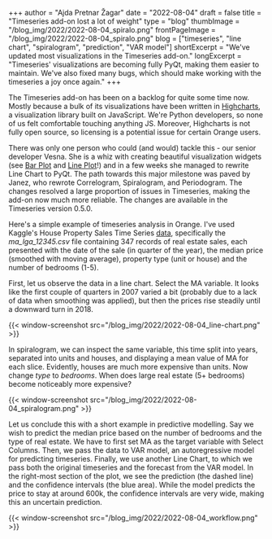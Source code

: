 +++
author = "Ajda Pretnar Žagar"
date = "2022-08-04"
draft = false
title = "Timeseries add-on lost a lot of weight"
type = "blog"
thumbImage = "/blog_img/2022/2022-08-04_spiralo.png"
frontPageImage = "/blog_img/2022/2022-08-04_spiralo.png"
blog = ["timeseries", "line chart", "spiralogram", "prediction", "VAR model"]
shortExcerpt = "We've updated most visualizations in the Timeseries add-on."
longExcerpt = "Timeseries' visualizations are becoming fully PyQt, making them easier to maintain. We've also fixed many bugs, which should make working with the timeseries a joy once again."
+++

The Timeseries add-on has been on a backlog for quite some time now. Mostly because a bulk of its visualizations have been written in [Highcharts](https://www.highcharts.com/), a visualization library built on JavaScript. We're Python developers, so none of us felt comfortable touching anything JS. Moreover, Highcharts is not fully open source, so licensing is a potential issue for certain Orange users.

There was only one person who could (and would) tackle this - our senior developer Vesna. She is a whiz with creating beautiful visualization widgets (see [Bar Plot](https://orangedatamining.com/widget-catalog/visualize/barplot/) and [Line Plot](https://orangedatamining.com/widget-catalog/visualize/lineplot/)!) and in a few weeks she managed to rewrite Line Chart to PyQt. The path towards this major milestone was paved by Janez, who rewrote Correlogram, Spiralogram, and Periodogram. The changes resolved a large proportion of issues in Timeseries, making the add-on now much more reliable. The changes are available in the Timeseries version 0.5.0.

Here's a simple example of timeseries analysis in Orange. I've used Kaggle's House Property Sales Time Series [data](https://www.kaggle.com/datasets/htagholdings/property-sales), specifically the *ma_lga_12345.csv* file containing 347 records of real estate sales, each presented with the date of the sale (in quarter of the year), the median price (smoothed with moving average), property type (unit or house) and the number of bedrooms (1-5).

First, let us observe the data in a line chart. Select the MA variable. It looks like the first couple of quarters in 2007 varied a bit (probably due to a lack of data when smoothing was applied), but then the prices rise steadily until a downward turn in 2018.

{{< window-screenshot src="/blog_img/2022/2022-08-04_line-chart.png" >}} 

In spiralogram, we can inspect the same variable, this time split into years, separated into units and houses, and displaying a mean value of MA for each slice. Evidently, houses are much more expensive than units. Now change *type* to *bedrooms*. When does large real estate (5+ bedrooms) become noticeably more expensive?

{{< window-screenshot src="/blog_img/2022/2022-08-04_spiralogram.png" >}} 

Let us conclude this with a short example in predictive modelling. Say we wish to predict the median price based on the number of bedrooms and the type of real estate. We have to first set MA as the target variable with Select Columns. Then, we pass the data to VAR model, an autoregressive model for predicting timeseries. Finally, we use another Line Chart, to which we pass both the original timeseries and the forecast from the VAR model. In the right-most section of the plot, we see the prediction (the dashed line) and the confidence intervals (the blue area). While the model predicts the price to stay at around 600k, the confidence intervals are very wide, making this an uncertain prediction.

{{< window-screenshot src="/blog_img/2022/2022-08-04_workflow.png" >}} 
